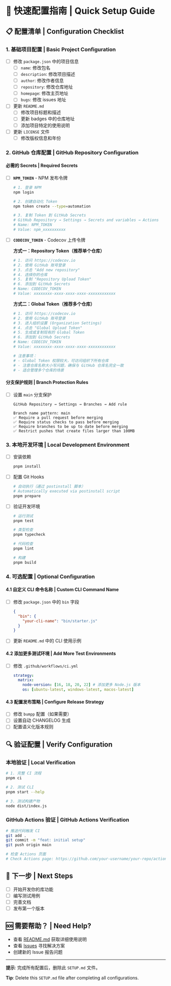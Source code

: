 # 🚀 快速配置指南 | Quick Setup Guide

## 📋 配置清单 | Configuration Checklist

### 1. 基础项目配置 | Basic Project Configuration

- [ ] 修改 `package.json` 中的项目信息
  - [ ] `name`: 修改包名
  - [ ] `description`: 修改项目描述
  - [ ] `author`: 修改作者信息
  - [ ] `repository`: 修改仓库地址
  - [ ] `homepage`: 修改主页地址
  - [ ] `bugs`: 修改 issues 地址

- [ ] 更新 `README.md`
  - [ ] 修改项目标题和描述
  - [ ] 更新 badges 中的仓库地址
  - [ ] 添加项目特定的使用说明

- [ ] 更新 `LICENSE` 文件
  - [ ] 修改版权信息和年份

### 2. GitHub 仓库配置 | GitHub Repository Configuration

#### 必需的 Secrets | Required Secrets

- [ ] **`NPM_TOKEN`** - NPM 发布令牌

  ```bash
  # 1. 登录 NPM
  npm login

  # 2. 创建自动化 Token
  npm token create --type=automation

  # 3. 复制 Token 到 GitHub Secrets
  # GitHub Repository → Settings → Secrets and variables → Actions
  # Name: NPM_TOKEN
  # Value: npm_xxxxxxxxxx
  ```

- [ ] **`CODECOV_TOKEN`** - Codecov 上传令牌

  **方式一：Repository Token（推荐单个仓库）**

  ```bash
  # 1. 访问 https://codecov.io
  # 2. 使用 GitHub 账号登录
  # 3. 点击 "Add new repository"
  # 4. 选择你的仓库
  # 5. 复制 "Repository Upload Token"
  # 6. 添加到 GitHub Secrets
  # Name: CODECOV_TOKEN
  # Value: xxxxxxxx-xxxx-xxxx-xxxx-xxxxxxxxxxxx
  ```

  **方式二：Global Token（推荐多个仓库）**

  ```bash
  # 1. 访问 https://codecov.io
  # 2. 使用 GitHub 账号登录
  # 3. 进入组织设置 (Organization Settings)
  # 4. 点击 "Global Upload Token"
  # 5. 生成或复制现有的 Global Token
  # 6. 添加到 GitHub Secrets
  # Name: CODECOV_TOKEN
  # Value: xxxxxxxx-xxxx-xxxx-xxxx-xxxxxxxxxxxx

  # 注意事项：
  # - Global Token 权限较大，可访问组织下所有仓库
  # - 注意仓库名称大小写问题，确保与 GitHub 仓库名完全一致
  # - 适合管理多个仓库的场景
  ```

#### 分支保护规则 | Branch Protection Rules

- [ ] 设置 `main` 分支保护

  ```
  GitHub Repository → Settings → Branches → Add rule

  Branch name pattern: main
  ✅ Require a pull request before merging
  ✅ Require status checks to pass before merging
  ✅ Require branches to be up to date before merging
  ✅ Restrict pushes that create files larger than 100MB
  ```

### 3. 本地开发环境 | Local Development Environment

- [ ] 安装依赖

  ```bash
  pnpm install
  ```

- [ ] 配置 Git Hooks

  ```bash
  # 自动执行（通过 postinstall 脚本）
  # Automatically executed via postinstall script
  pnpm prepare
  ```

- [ ] 验证开发环境

  ```bash
  # 运行测试
  pnpm test

  # 类型检查
  pnpm typecheck

  # 代码检查
  pnpm lint

  # 构建
  pnpm build
  ```

### 4. 可选配置 | Optional Configuration

#### 4.1 自定义 CLI 命令名称 | Custom CLI Command Name

- [ ] 修改 `package.json` 中的 `bin` 字段

  ```json
  {
    "bin": {
      "your-cli-name": "bin/starter.js"
    }
  }
  ```

- [ ] 更新 `README.md` 中的 CLI 使用示例

#### 4.2 添加更多测试环境 | Add More Test Environments

- [ ] 修改 `.github/workflows/ci.yml`
  ```yaml
  strategy:
    matrix:
      node-version: [16, 18, 20, 22] # 添加更多 Node.js 版本
      os: [ubuntu-latest, windows-latest, macos-latest]
  ```

#### 4.3 配置发布策略 | Configure Release Strategy

- [ ] 修改 `bumpp` 配置（如果需要）
- [ ] 设置自动 CHANGELOG 生成
- [ ] 配置语义化版本规则

## 🔍 验证配置 | Verify Configuration

### 本地验证 | Local Verification

```bash
# 1. 完整 CI 流程
pnpm ci

# 2. 测试 CLI
pnpm start --help

# 3. 测试构建产物
node dist/index.js
```

### GitHub Actions 验证 | GitHub Actions Verification

```bash
# 推送代码触发 CI
git add .
git commit -m "feat: initial setup"
git push origin main

# 检查 Actions 页面
# Check Actions page: https://github.com/your-username/your-repo/actions
```

## 🎯 下一步 | Next Steps

- [ ] 开始开发你的库功能
- [ ] 编写测试用例
- [ ] 完善文档
- [ ] 发布第一个版本

## 🆘 需要帮助？ | Need Help?

- 查看 [README.md](./README.md) 获取详细使用说明
- 查看 [Issues](https://github.com/NorthSeacoder/lib-starter/issues) 寻找解决方案
- 创建新的 Issue 报告问题

---

**提示**: 完成所有配置后，删除此 `SETUP.md` 文件。

**Tip**: Delete this `SETUP.md` file after completing all configurations.
